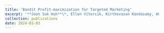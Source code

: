 ```yaml
---
title: 'Bandit Profit-maximization for Targeted Marketing'
excerpt: '**Joon Suk Huh**\*, Ellen Vitercik, Kirthevasan Kandasamy, ACM EC'24. [[PDF](https://arxiv.org/pdf/2403.01361.pdf)]'
collection: publications
date: 2024-03-03
---
```

